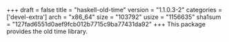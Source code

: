 +++
draft = false
title = "haskell-old-time"
version = "1.1.0.3-2"
categories = ['devel-extra']
arch = "x86_64"
size = "103792"
usize = "1156635"
sha1sum = "127fad6551d0aef9fcb012b7715c9ba77431da92"
+++
This package provides the old time library.